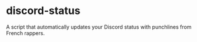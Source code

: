 # discord-status
A script that automatically updates your Discord status with punchlines from French rappers.
